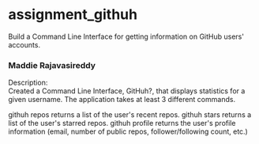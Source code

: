 # assignment_githuh
Build a Command Line Interface for getting information on GitHub users' accounts.

<h3>Maddie Rajavasireddy</h3

Description:  
Created a Command Line Interface, GitHuh?, that displays statistics for a given username. The application takes at least 3 different commands.

githuh repos <username> returns a list of the user's recent repos.
githuh stars <username> returns a list of the user's starred repos.
githuh profile <username> returns the user's profile information (email, number of public repos, follower/following count, etc.)